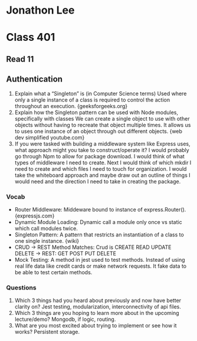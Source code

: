 # Jonathon Lee
# Class 401
## Read 11


## Authentication

1. Explain what a “Singleton” is (in Computer Science terms)
Used where only a single instance of a class is required to control the action throughout an execution. {geeksforgeeks.org}
1. Explain how the Singleton pattern can be used with Node modules, specifically with classes
We can create a single object to use with other objects without having to recreate that object multiple times. It allows us to uses one instance of an object through out different objects.
{web dev simplified youtube.com}
1. If you were tasked with building a middleware system like Express uses, what approach might you take to construct/operate it? 
I would probably go through Npm to allow for package download. I would think of what types of middleware I need to create. Next I would think of which mkdir I need to create and which files I need to touch for organization. 
I would take the whiteboard approach and maybe draw out an outline of things I would need and the direction I need to take in creating the package. 

### Vocab
- Router Middleware: Middeware bound to instance of express.Router(). {expressjs.com}
- Dynamic Module Loading: Dynamic call a module only once vs static which call modules twice. 
- Singleton Pattern: A pattern that restricts an instantiation of a class to one single instance. {wiki}
- CRUD -> REST Method Matches: Crud is CREATE READ UPDATE DELETE -> REST: GET POST PUT DELETE
- Mock Testing: A method in jest used to test methods. Instead of using real life data like credit cards or make network requests. It fake data to be able to test certain methods.

### Questions
1. Which 3 things had you heard about previously and now have better clarity on?
    Jest testing, modularization, interconnectivity of api files.
1. Which 3 things are you hoping to learn more about in the upcoming lecture/demo?
    Mongodb, if logic, routing.
1. What are you most excited about trying to implement or see how it works?
    Persistent storage.